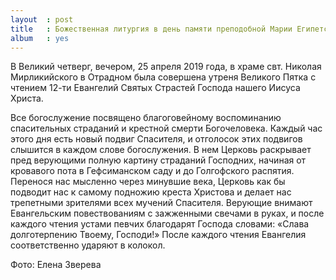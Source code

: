 ```yaml
---
layout  : post
title   : Божественная литургия в день памяти преподобной Марии Египетской
album   : yes
---
```


В Великий четверг, вечером, 25 апреля 2019 года, в храме свт. Николая Мирликийского в Отрадном была совершена утреня Великого Пятка с чтением 12-ти Евангелий Святых Страстей Господа нашего Иисуса Христа.

Все богослужение посвящено благоговейному воспоминанию спасительных страданий и крестной смерти Богочеловека. Каждый час этого дня есть новый подвиг Спасителя, и отголосок этих подвигов слышится в каждом слове богослужения. В нем Церковь раскрывает пред верующими полную картину страданий Господних, начиная от кровавого пота в Гефсиманском саду и до Голгофского распятия. Перенося нас мысленно через минувшие века, Церковь как бы подводит нас к самому подножию креста Христова и делает нас трепетными зрителями всех мучений Спасителя. Верующие внимают Евангельским повествованиям с зажженными свечами в руках, и после каждого чтения устами певчих благодарят Господа словами: «Слава долготерпению Твоему, Господи!» После каждого чтения Евангелия соответственно ударяют в колокол.

Фото: Елена Зверева
